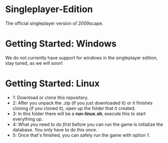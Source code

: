 # Singleplayer-Edition
The official singleplayer version of 2009scape.

# Getting Started: Windows
We do not currently have support for windows in the singleplayer edition, stay tuned, as we will soon!

# Getting Started: Linux

* 1: Download or clone this repository.
* 2: After you unpack the .zip (if you just downloaded it) or it finishes cloning (if you cloned it), open up the folder that it created.
* 3: In this folder there will be a **run-linux.sh**, execute this to start everything up.
* 4: What you need to do *first* before you can run the game is initialize the database. You only have to do this once.
* 5: Once that's finished, you can safely run the game with option 1.
